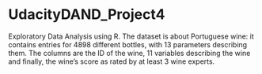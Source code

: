 # UdacityDAND_Project4
Exploratory Data Analysis using R. The dataset is about Portuguese wine: it contains entries for 4898 different bottles, with 13 parameters describing them. The columns are the ID of the wine, 11 variables describing the wine and finally, the wine’s score as rated by at least 3 wine experts.

